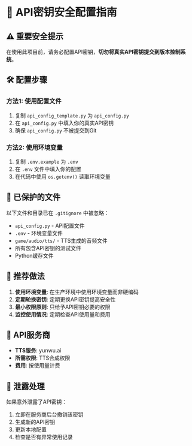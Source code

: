 # 🔐 API密钥安全配置指南

## ⚠️ 重要安全提示

在使用此项目前，请务必配置API密钥，**切勿将真实API密钥提交到版本控制系统**。

## 🛠️ 配置步骤

### 方法1: 使用配置文件
1. 复制 `api_config_template.py` 为 `api_config.py`
2. 在 `api_config.py` 中填入你的真实API密钥
3. 确保 `api_config.py` 不被提交到Git

### 方法2: 使用环境变量
1. 复制 `.env.example` 为 `.env`
2. 在 `.env` 文件中填入你的配置
3. 在代码中使用 `os.getenv()` 读取环境变量

## 📁 已保护的文件

以下文件和目录已在 `.gitignore` 中被忽略：
- `api_config.py` - API配置文件
- `.env` - 环境变量文件
- `game/audio/tts/` - TTS生成的音频文件
- 所有包含API密钥的测试文件
- Python缓存文件

## 🔄 推荐做法

1. **使用环境变量**: 在生产环境中使用环境变量而非硬编码
2. **定期轮换密钥**: 定期更换API密钥提高安全性
3. **最小权限原则**: 只给予API密钥必要的权限
4. **监控使用情况**: 定期检查API使用量和费用

## 📝 API服务商

- **TTS服务**: yunwu.ai
- **所需权限**: TTS合成权限
- **费用**: 按使用量计费

## 🚨 泄露处理

如果意外泄露了API密钥：
1. 立即在服务商后台撤销该密钥
2. 生成新的API密钥
3. 更新本地配置
4. 检查是否有异常使用记录
